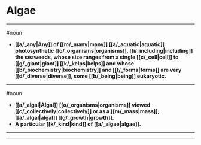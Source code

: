 # Algae
---
#noun
- **[[a/_any|Any]] of [[m/_many|many]] [[a/_aquatic|aquatic]] photosynthetic [[o/_organisms|organisms]], [[i/_including|including]] the seaweeds, whose size ranges from a single [[c/_cell|cell]] to [[g/_giant|giant]] [[k/_kelps|kelps]] and whose [[b/_biochemistry|biochemistry]] and [[f/_forms|forms]] are very [[d/_diverse|diverse]], some [[b/_being|being]] eukaryotic.**
---
#noun
- **[[a/_algal|Algal]] [[o/_organisms|organisms]] viewed [[c/_collectively|collectively]] or as a [[m/_mass|mass]]; [[a/_algal|algal]] [[g/_growth|growth]].**
- **A particular [[k/_kind|kind]] of [[a/_algae|algae]].**
---
---
